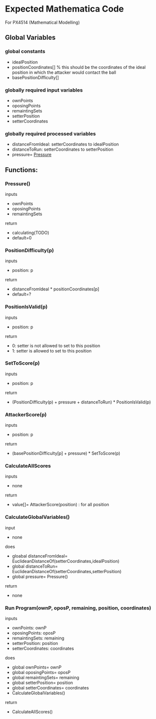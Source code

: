 # Expected Mathematica Code

For PX4514 (Mathematical Modelling)

## Global Variables
### global constants
 - idealPosition
 - positionCoordinates[]  % this should be the coordinates of the ideal position in which the attacker would contact the ball
 - basePositionDifficulty[]
	
### globally required input variables
 - ownPoints
 - oposingPoints
 - remaintingSets
 - setterPosition
 - setterCoordinates
 
### globally required processed variables
 - distanceFromIdeal: setterCoordinates to idealPosition
 - distanceToRun: setterCoordinates to setterPosition
 - pressure= [Pressure](#pressure)

## Functions:

### Pressure()
inputs
 - ownPoints
 - oposingPoints
 - remaintingSets 
 
  return
 - calculating(TODO)
 - default=0

### PositionDifficulty(p)
 inputs
 - position: p

 return
 - distanceFromIdeal * positionCoordinates[p]
 - default=?

### PositionIsValid(p)
 inputs
 - position: p

 return
 - 0: setter is not allowed to set to this position
 - 1: setter is allowed to set to this position

### SetToScore(p)
 inputs
 - position: p

 return
 - (PositionDifficulty(p) + pressure + distanceToRun) * PositionIsValid(p)

### AttackerScore(p)
 inputs
 - position: p

 return
 - (basePositionDifficulty[p] + pressure) * SetToScore(p)

### CalculateAllScores
 inputs
 - none

 return
 - value[]= AttackerScore(position) : for all position

### CalculateGlobalVariables()
 input
 - none

 does
 - gloabal distanceFromIdeal= EuclideanDistanceOf(setterCoordinates,idealPosition)
 - global distanceToRun= EuclideanDistanceOf(setterCoordinates,setterPosition)
 - global pressure= Pressure()

 return
 - none
 
### Run Program(ownP, oposP, remaining, position, coordinates)
 inputs
 - ownPoints: ownP
 - oposingPoints: oposP
 - remaintingSets: remaining
 - setterPosition: position
 - setterCoordinates: coordinates

 does
 - global ownPoints= ownP
 - global oposingPoints= oposP
 - global remaintingSets= remaining
 - global setterPosition= position
 - global setterCoordinates= coordinates
 - CalculateGlobalVariables()

 return
 - CalculateAllScores()

